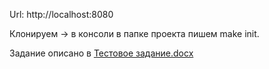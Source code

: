 Url: http://localhost:8080

Клонируем -> в консоли в папке проекта пишем make init.

Задание описано в [Тестовое задание.docx](%D0%A2%D0%B5%D1%81%D1%82%D0%BE%D0%B2%D0%BE%D0%B5%20%D0%B7%D0%B0%D0%B4%D0%B0%D0%BD%D0%B8%D0%B5.docx)
